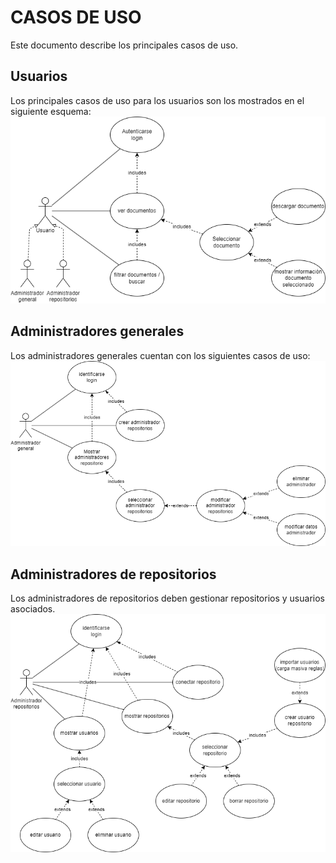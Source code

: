 # CASOS DE USO
Este documento describe los principales casos de uso.

## Usuarios
Los principales casos de uso para los usuarios son los mostrados en el siguiente esquema:
![Casos uso usuarios](./img/CasosUso_Usuario.png)

## Administradores generales
Los administradores generales cuentan con los siguientes casos de uso:
![Casos uso admin general](./img/CasosUso_AdministradorGeneral.png)

## Administradores de repositorios
Los administradores de repositorios deben gestionar repositorios y usuarios asociados.
![Casos uso admin repositorio](./img/CasosUso_AdministradorRepos.png)